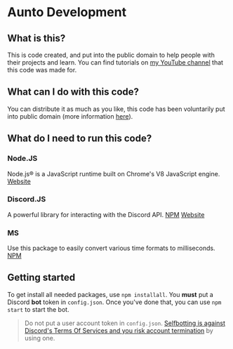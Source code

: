 # Aunto Development
## What is this?
This is code created, and put into the public domain to help people with their projects and learn. You can find tutorials on [my YouTube channel](https://youtube.com/channel/UC4VkJTVWW7mZ32yxsZOJupg) that this code was made for.

## What can I do with this code?
You can distribute it as much as you like, this code has been voluntarily put into public domain (more information [here](https://github.com/sysollie/tutorials/blob/master/LICENSE)).

## What do I need to run this code?
### Node.JS
Node.js® is a JavaScript runtime built on Chrome's V8 JavaScript engine.
[Website](https://nodejs.org)

### Discord.JS
A powerful library for interacting with the Discord API.
[NPM](https://npmjs.com/package/discord.js)
[Website](https://discord.js.org)

### MS
Use this package to easily convert various time formats to milliseconds.
[NPM](https://npmjs.com/package/ms)

## Getting started
To get install all needed packages, use `npm installall`. You **must** put a Discord **bot** token in `config.json`. Once you've done that, you can use `npm start` to start the bot.

> Do not put a user account token in `config.json`. [Selfbotting is against Discord's Terms Of Services and you risk account termination](https://support.discord.com/hc/en-us/articles/115002192352-Automated-user-accounts-self-bots) by using one.
